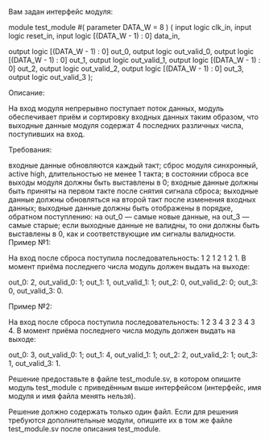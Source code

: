 Вам задан интерфейс модуля:

module test_module
#(
parameter DATA_W = 8
)
(
input logic clk_in,
input logic reset_in,
input logic [(DATA_W - 1) : 0] data_in,

output logic [(DATA_W - 1) : 0] out_0, 
output logic out_valid_0, 
output logic [(DATA_W - 1) : 0] out_1, 
output logic out_valid_1, 
output logic [(DATA_W - 1) : 0] out_2, 
output logic out_valid_2, 
output logic [(DATA_W - 1) : 0] out_3, 
output logic out_valid_3 
);

Описание:

На вход модуля непрерывно поступает поток данных, модуль обеспечивает приём и сортировку входных данных таким образом, что выходные данные модуля содержат 4 последних различных числа, поступивших на вход.

Требования:

входные данные обновляются каждый такт;
сброс модуля синхронный, active high, длительностью не менее 1 такта;
в состоянии сброса все выходы модуля должны быть выставлены в 0;
входные данные должны быть приняты на первом такте после снятия сигнала сброса;
выходные данные должны обновляться на второй такт после изменения входных данных;
выходные данные должны быть отображены в порядке, обратном поступлению: на out_0 — самые новые данные, на out_3 — самые старые;
если выходные данные не валидны, то они должны быть выставлены в 0, как и соответствующие им сигналы валидности.
Пример №1:

На вход после сброса поступила последовательность: 1 2 1 2 1 2 1. В момент приёма последнего числа модуль должен выдать на выходе:

out_0: 2, out_valid_0: 1;
out_1: 1, out_valid_1: 1;
out_2: 0, out_valid_2: 0;
out_3: 0, out_valid_3: 0.

Пример №2:

На вход после сброса поступила последовательность: 1 2 3 4 3 2 3 4 3 4. В момент приёма последнего числа модуль должен выдать на выходе:

out_0: 3, out_valid_0: 1;
out_1: 4, out_valid_1: 1;
out_2: 2, out_valid_2: 1;
out_3: 1, out_valid_3: 1.

Решение предоставьте в файле test_module.sv, в котором опишите модуль test_module с приведённым выше интерфейсом (интерфейс, имя модуля и имя файла менять нельзя).

Решение должно содержать только один файл. Если для решения требуются дополнительные модули, опишите их в том же файле test_module.sv после описания test_module.